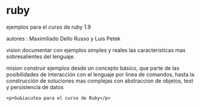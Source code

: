 ruby
====

ejemplos para el curso de ruby 1.9

autores : Maximiliado Dello Russo y Luis Petek

vision
documentar con ejemplos simples y reales las caracteristicas mas
sobresalientes del lenguaje.

mision
construir ejemplos desde un concepto básico, que parte de las
posibilidades de interacción con el lenguaje por linea de comandos,
hasta la construcción de soluciones mas complejas con abstraccion de
objetos, test y persistencia de datos

    <p>Gu&iacutea para el curso de Ruby</p>

